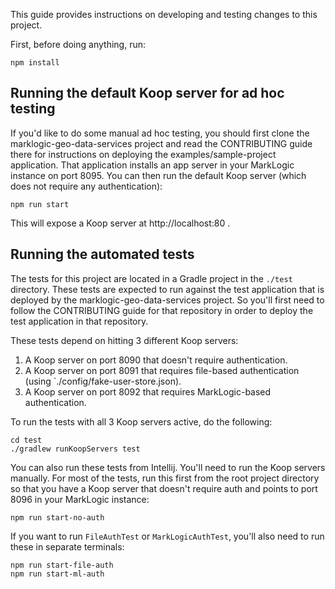 This guide provides instructions on developing and testing changes to this project.

First, before doing anything, run:

    npm install

## Running the default Koop server for ad hoc testing

If you'd like to do some manual ad hoc testing, you should first clone the marklogic-geo-data-services project and read
the CONTRIBUTING guide there for instructions on deploying the examples/sample-project application. That application 
installs an app server in your MarkLogic instance on port 8095. You can then run the default Koop server (which does not 
require any authentication):

    npm run start

This will expose a Koop server at http://localhost:80 . 

## Running the automated tests

The tests for this project are located in a Gradle project in the `./test` directory. These tests are expected to run 
against the test application that is deployed by the marklogic-geo-data-services project. So you'll first need to 
follow the CONTRIBUTING guide for that repository in order to deploy the test application in that repository. 

These tests depend on hitting 3 different Koop servers:

1. A Koop server on port 8090 that doesn't require authentication.
2. A Koop server on port 8091 that requires file-based authentication (using `./config/fake-user-store.json).
3. A Koop server on port 8092 that requires MarkLogic-based authentication.

To run the tests with all 3 Koop servers active, do the following:

    cd test
    ./gradlew runKoopServers test

You can also run these tests from Intellij. You'll need to run the Koop servers manually. For most of the tests, 
run this first from the root project directory so that you have a Koop server that doesn't require auth and points to 
port 8096 in your MarkLogic instance:

    npm run start-no-auth

If you want to run `FileAuthTest` or `MarkLogicAuthTest`, you'll also need to run these in separate terminals:

    npm run start-file-auth
    npm run start-ml-auth
